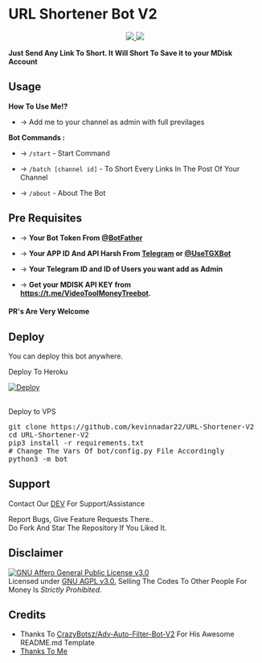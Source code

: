 # URL Shortener Bot V2

<p align="center">
  <a href="https://github.com/kevinnadar22/URL-Shortener-V2/stargazers">
    <img src="https://img.shields.io/github/stars/kevinnadar22/URL-Shortener-V2?style=social">

  </a>
  
  <a href="https://github.com/kevinnadar22/URL-Shortener-V2/fork">
    <img src="https://img.shields.io/github/forks/kevinnadar22/URL-Shortener-V2?label=Fork&style=social">

  </a>  
</p>

__Just Send Any Link To Short. It Will Short To Save it to your MDisk Account__


## Usage

**__How To Use Me!?__**

* -> Add me to your channel as admin with full previlages

**Bot Commands :**


  * -> `/start` - Start Command
  

  * -> `/batch [channel id]` - To Short Every Links In The Post Of Your Channel
  

* -> `/about` - About The Bot


Pre Requisites 
------------------
* -> __Your Bot Token From [@BotFather](http://www.telegram.dog/BotFather)__

* -> __Your APP ID And API Harsh From [Telegram](http://www.my.telegram.org) or [@UseTGXBot](http://www.telegram.dog/UseTGXBot)__

* -> __Your Telegram ID and ID of Users you want add as Admin__

* -> __Get your MDISK API KEY from https://t.me/VideoToolMoneyTreebot.__

#### PR's Are Very Welcome

## Deploy <br>
You can deploy this bot anywhere.

<p>Deploy To Heroku<P>
<p>

<a href="https://heroku.com/deploy?template=https://github.com/AbhinavAbhidev/MDISK-Convertor">
  <img src="https://www.herokucdn.com/deploy/button.svg" alt="Deploy">
</a>
</p>
<br>
Deploy to VPS
<p>
<pre>
git clone https://github.com/kevinnadar22/URL-Shortener-V2
cd URL-Shortener-V2
pip3 install -r requirements.txt
# Change The Vars Of bot/config.py File Accordingly
python3 -m bot
</pre>


## Support   
Contact Our [DEV](https://www.telegram.dog/ask_admin001) For Support/Assistance    
   
Report Bugs, Give Feature Requests There..   
Do Fork And Star The Repository If You Liked It.

## Disclaimer
[![GNU Affero General Public License v3.0](https://www.gnu.org/graphics/agplv3-155x51.png)](https://www.gnu.org/licenses/agpl-3.0.en.html#header)    
Licensed under [GNU AGPL v3.0.](https://github.com/CrazyBotsz/Adv-Auto-Filter-Bot-V2/blob/main/LICENSE)
Selling The Codes To Other People For Money Is *Strictly Prohibited*.


## Credits

 - Thanks To [CrazyBotsz/Adv-Auto-Filter-Bot-V2](https://github.com/CrazyBotsz/Adv-Auto-Filter-Bot-V2) For His Awesome README.md Template
 - [Thanks To Me](https://github.com/Kevinnadar22)
